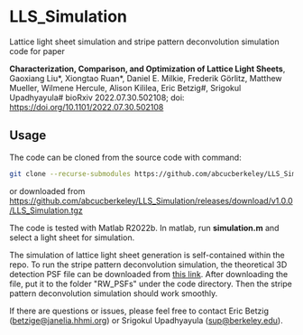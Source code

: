 # LLS_Simulation
Lattice light sheet simulation and stripe pattern deconvolution simulation code for paper

**Characterization, Comparison, and Optimization of Lattice Light Sheets**, Gaoxiang Liu*, Xiongtao Ruan*, Daniel E. Milkie, Frederik Görlitz, Matthew Mueller, Wilmene Hercule, Alison Kililea, Eric Betzig#, Srigokul Upadhyayula# bioRxiv 2022.07.30.502108; doi: https://doi.org/10.1101/2022.07.30.502108

## Usage

The code can be cloned from the source code with command:

```bash
git clone --recurse-submodules https://github.com/abcucberkeley/LLS_Simulation.git
```

or downloaded from https://github.com/abcucberkeley/LLS_Simulation/releases/download/v1.0.0/LLS_Simulation.tgz


The code is tested with Matlab R2022b. In matlab, run **simulation.m** and select a light sheet for simulation. 

The simulation of lattice light sheet generation is self-contained within the repo. To run the stripe pattern deconvolution simulation, the theoretical 3D detection PSF file can be downloaded from [this link](https://www.dropbox.com/s/a5gaz1tdj7g6ozm/Det_PSF_OTF_3D_510_NA1p0_px_38p346nm_RichardsWolf.mat?dl=0). After downloading the file, put it to the folder "RW_PSFs" under the code directory. Then the stripe pattern deconvolution simulation should work smoothly. 

If there are questions or issues, please feel free to contact Eric Betzig (betzige@janelia.hhmi.org) or Srigokul Upadhyayula (sup@berkeley.edu). 
